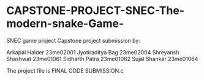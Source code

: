 # CAPSTONE-PROJECT-SNEC-The-modern-snake-Game-
SNEC game project Capstone project submission
by:

Arkapal Halder 23me02001
Jyotiraditya Bag 23me02004
Shreyansh Shashwat 23me01061
Sidharth Patra 23me01062
Sujal Shankar 23me01064

The project file is FINAL CODE SUBMISSION.c
